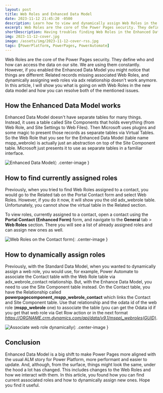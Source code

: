 ```yaml
---
layout: post
title: Web Roles and Enhanced Data Model
date: 2023-11-12 21:45:20 -0500
description: Learn how to view and dynamically assign Web Roles in the Enhanced Data Model
excerpt: Web Roles are the core of the Power Pages security. They define who and how can access the data on our site. We are using them constantly. However, if you enabled the Enhanced Data Model you might notice that things are different - Related records missing associated Web Roles, and dynamically assigning web roles via adx relationship doesn't work anymore. Check my new blog to see what's going on with Web Roles in the new data model and how you can resolve both of the mentioned issues.
shortDescription: Having troubles finding Web Roles in the Enhanced Data Model? Or dynamically assigning them via adx relationship? In this post you will learn what's going on with Web Roles in the new data model and how you can resolve both of the mentioned issues.
img: 2023-11-12-cover.jpg
image: /assets/img/2023-11-12-cover-rss.jpg
tags: [PowerPlatform, PowerPages, PowerAutomate]
---
```


Web Roles are the core of the Power Pages security. They define who and how can access the data on our site. We are using them constantly. However, if you enabled the Enhanced Data Model you might notice that things are different: Related records missing associated Web Roles, and dynamically assigning web roles via adx relationship doesn't work anymore. In this article, I will show you what is going on with Web Roles in the new data model and how you can resolve both of the mentioned issues.

## How the Enhanced Data Model works

Enhanced Data Model doesn't have separate tables for many things. Instead, it uses a table called Site Components that holds everything (from Web Role, and Site Settings to Web Files). Then Microsoft uses plugins and some magic to present those records as separate tables via Virtual Tables. So the Web Role that you see for the Enhanced Data Model (table name mspp\_webrole) is actually just an abstraction on top of the Site Component table. Microsoft just presents it to use as separate tables in a familiar interface.

![Enhanced Data Model]({{site.baseurl}}/assets/img/2023-11-12-enhanced-data-model.png){: .center-image }

## How to find currently assigned roles

Previously, when you tried to find Web Roles assigned to a contact, you would go to the Related tab on the Portal Contact form and select Web Roles. However, if you do it now, it will show you the old adx\_webrole table. Unfortunately, you cannot show the virtual table in the Related section.

To view roles, currently assigned to a contact, open a contact using the **Portal Contact (Enhanced Form)** form, and navigate to the **General** tab > **Web Roles** section. There you will see a list of already assigned roles and can assign new ones as well.

![Web Roles on the Contact form]({{site.baseurl}}/assets/img/2023-11-12-portal-contact-form.jpg){: .center-image }

## How to dynamically assign roles

Previously, with the Standard Data Model, when you wanted to dynamically assign a web role, you would use, for example, Power Automate to associate the Contact table with the Web Role table via adx\_webrole\_contact relationship. But, with the Enhance Data Model, you need to use the Site Component table instead. On the Contact table, you have the Relationship called **powerpagecomponent\_mspp\_webrole\_contact** which links the Contact and Site Component table. Use that relationship and the odata id of the web role (**mspp\_webrole** one) to associate the table (you can get the Odata id if you get that web role via Get Row action or in the next format *https://ORGNAME.crm.dynamics.com/api/data/v9.1/mspp\_webroles(GUID)*.

![Associate web role dynamically]({{site.baseurl}}/assets/img/2023-11-12-associate-web-role.png){: .center-image }

## Conclusion

Enhanced Data Model is a big shift to make Power Pages more aligned with the usual ALM story for Power Platform, more performant and easier to update. And, although, from the surface, things might look the same, under the hood a lot has changed. This includes changes to the Web Roles and how we interact with them. In this article, you found how you can find current associated roles and how to dynamically assign new ones. Hope you find it useful.
